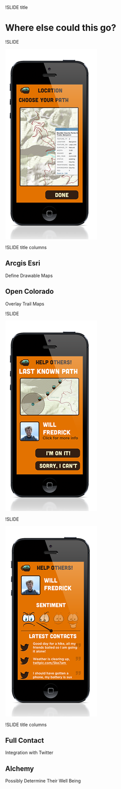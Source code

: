 !SLIDE title

# Where else could this go?

!SLIDE

![app](images/screen_shots/TS6-Location.png)

!SLIDE title columns

## Arcgis Esri

Define Drawable Maps

## Open Colorado

Overlay Trail Maps

!SLIDE

![app](images/screen_shots/TS10-HelpOthers.png)

!SLIDE

![app](images/screen_shots/TS11-OthersDetails.png)

!SLIDE title columns

## Full Contact

Integration with Twitter

## Alchemy

Possibly Determine Their Well Being